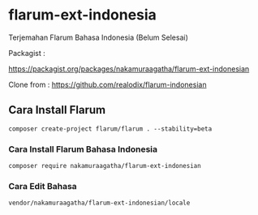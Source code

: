 # flarum-ext-indonesia
Terjemahan Flarum Bahasa Indonesia (Belum Selesai)

Packagist : 

https://packagist.org/packages/nakamuraagatha/flarum-ext-indonesian

Clone from :
https://github.com/realodix/flarum-indonesian

## Cara Install Flarum 

```
composer create-project flarum/flarum . --stability=beta
```

### Cara Install Flarum Bahasa Indonesia

``` 
composer require nakamuraagatha/flarum-ext-indonesian
```

### Cara Edit Bahasa 

```
vendor/nakamuraagatha/flarum-ext-indonesian/locale
```
